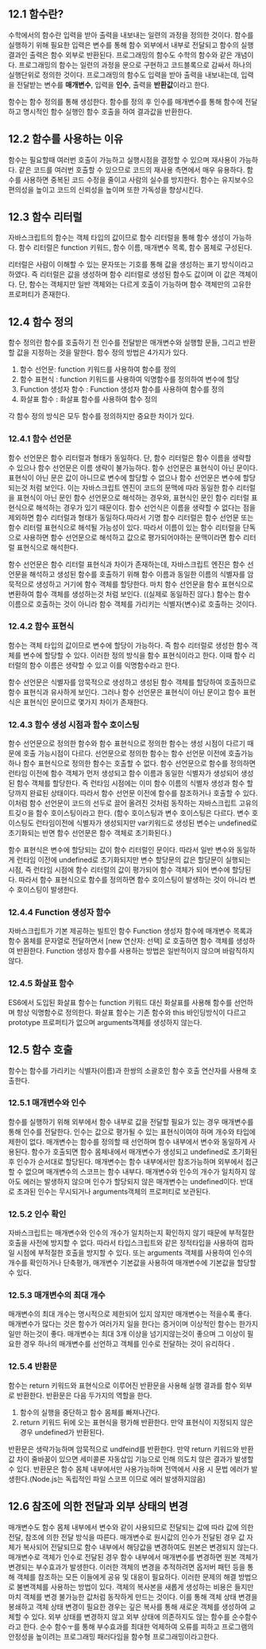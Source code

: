 ## 12.1 함수란?

수학에서의 함수란 입력을 받아 출력을 내보내는 일련의 과정을 정의한 것이다. 함수를 실행하기 위해 필요한 입력은 변수를 통해 함수 외부에서 내부로 전달되고 함수의 실행 결과인 출력은 함수 외부로 반환된다. 프로그래밍의 함수도 수학의 함수와 같은 개념이다.
프로그래밍의 함수는 일련의 과정을 문으로 구현하고 코드블록으로 감싸서 하나의 실행단위로 정의한 것이다.
프로그래밍의 함수도 입력을 받아 출력을 내보내는데, 입력을 전달받는 변수를 **매개변수**, 입력을 **인수**, 출력을 **반환값**이라고 한다.

함수는 함수 정의를 통해 생성한다. 함수를 정의 후 인수를 매개변수를 통해 함수에 전달하고 명시적인 함수 실행인 함수 호출을 하여 결과값을 반환한다.

## 12.2 함수를 사용하는 이유

함수는 필요할때 여러번 호출이 가능하고 실행시점을 결정할 수 있으며 재사용이 가능하다. 같은 코드를 여러번 호출할 수 있으므로 코드의 재사용 측면에서 매우 유용하다.
함수를 사용하면 중복된 코드 수정을 줄이고 사람의 실수를 방지한다. 함수는 유지보수으 편의성을 높이고 코드의 신뢰성을 높이며 또한 가독성을 향상시킨다.

## 12.3 함수 리터럴

자바스크립트의 함수는 객체 타입의 값이므로 함수 리터럴을 통해 함수 생성이 가능하다.
함수 리터럴은 function 키워드, 함수 이름, 매개변수 목록, 함수 몸체로 구성된다.

리터럴은 사람이 이해할 수 있는 문자또는 기호를 통해 값을 생성하는 표기 방식이라고 하였다. 즉 리터럴은 값을 생성하며 함수 리터럴로 생성된 함수도 값이며 이 값은 객체이다.
단, 함수는 객체지만 일반 객체와는 다르게 호출이 가능하며 함수 객체만의 고유한 프로퍼티가 존재한다.

## 12.4 함수 정의

함수 정의란 함수를 호출하기 전 인수를 전달받은 매개변수와 실행할 문들, 그리고 반환할 값을 지정하는 것을 말한다. 함수 정의 방법은 4가지가 있다.

1. 함수 선언문: function 키워드를 사용하여 함수를 정의
2. 함수 표현식 : function 키워드를 사용하여 익명함수를 정의하여 변수에 할당
3. Function 생성자 함수 : Function 생성자 함수를 사용하여 함수를 정의
4. 화살표 함수 : 화살표 함수를 사용하여 함수 정의

각 함수 정의 방식은 모두 함수를 정의하지만 중요한 차이가 있다.

### 12.4.1 함수 선언문

함수 선언문은 함수 리터럴과 형태가 동일하다. 단, 함수 리터럴은 함수 이름을 생략할 수 있으나 함수 선언문은 이름 생략이 불가능하다.
함수 선언문은 표현식이 아닌 문이다. 표현식이 아닌 문은 값이 아니므로 변수에 할당할 수 없으나 함수 선언문은 변수에 할당되는것 처럼 보인다. 이는 자바스크립트 엔진이 코드의 문맥에 따라 동일한 함수 리터럴을 표현식이 아닌 문인 함수 선언문으로 해석하는 경우와, 표현식인 문인 함수 리터럴 표현식으로 해석하는 경우가 있기 때문이다. 함수 선언식은 이름을 생략할 수 없다는 점을 제외하면 함수 리터럴과 형태가 동일하다.따라서 기명 함수 리터럴은 함수 선언문 또는 함수 리터럴 표현식으로 해석될 가능성이 있다. 따라서 이름이 있는 함수 리터럴을 단독으로 사용하면 함수 선언문으로 해석하고 값으로 평가되어야하는 문맥이라면 함수 리터럴 표현식으로 해석한다.

함수 선언문은 함수 리터럴 표현식과 차이가 존재하는데, 자바스크립트 엔진은 함수 선언문을 해석하고 생성된 함수를 호출하기 위해 함수 이름과 동일한 이름의 식별자를 암묵적으로 생성하고 거기에 함수 객체를 할당한다. 마치 함수 선언문을 함수 표현식으로 변환하여 함수 객체를 생성하는것 처럼 보인다. ((실제로 동일하진 않다.) 함수는 함수 이름으로 호출하는 것이 아니라 함수 객체를 가리키는 식별자(변수)로 호출하는 것이다.

### 12.4.2 함수 표현식

함수는 객체 타입의 값이므로 변수에 할당이 가능하다. 즉 함수 리터럴로 생성한 함수 객체를 변수에 할당할 수 있다. 이러한 정의 방식을 함수 표현식이라고 한다. 이때 함수 리터럴의 함수 이름은 생략할 수 있고 이를 익명함수라고 한다.

함수 선언문은 식별자를 암묵적으로 생성하고 생성된 함수 객체를 할당하여 호출하므로 함수 표현식과 유사하게 보인다. 그러나 함수 선언문은 표현식이 아닌 문이고 함수 표현식은 표현식인 문이므로 몇가지 차이가 존재한다.

### 12.4.3 함수 생성 시점과 함수 호이스팅

함수 선언문으로 정의한 함수와 함수 표현식으로 정의한 함수는 생성 시점이 다르기 때문에 호출 가능시점이 다르다. 선언문으로 정의한 함수는 함수 선언문 이전에 호출가능하나 함수 표현식으로 정의한 함수는 호출할 수 없다.
함수 선언문으로 함수를 정의하면 런타임 이전에 함수 객체가 먼저 생성되고 함수 이름과 동일한 식별자가 생성되어 생성된 함수 객체를 할당한다. 즉 런타임 시점에는 이미 함수 이름의 식별자 생성과 함수 할당까지 완료된 상태이다. 따라서 함수 선언문 이전에 함수를 참조하거나 호출할 수 있다. 이처럼 함수 선언문이 코드의 선두로 끌어 올려진 것처럼 동작하는 자바스크립트 고유의 트깆ㅇ을 함수 호이스팅이라고 한다.
(함수 호이스팅과 변수 호이스팅은 다르다. 변수 호이스팅도 런타임이전에 식별자가 생성되지만 var키워드로 생성된 변수는 undefined로 초기화되는 반면 함수 선언문은 함수 객체로 초기화된다.)

함수 표현식은 변수에 할당되는 값이 함수 리터럴인 문이다. 따라서 일반 변수와 동일하게 런타임 이전에 undefined로 초기화되지만 변수 할당문의 값은 할당문이 실행되는 시점, 즉 런타임 시점에 함수 리터럴의 값이 평가되어 함수 객체가 되어 변수에 할당된다. 따라서 함수 표현식으로 함수를 정의하면 함수 호이스팅이 발생하는 것이 아니라 변수 호이스팅이 발생한다.

### 12.4.4 Function 생성자 함수

자바스크립트가 기본 제공하는 빌트인 함수 Function 생성자 함수에 매개변수 목록과 함수 몸체를 문자열로 전달하면서 [new 연산자: 선택] 로 호출하면 함수 객체를 생성하여 반환한다. Function 생성자 함수를 사용하는 방법은 일반적이지 않으며 바람직하지 않다.

### 12.4.5 화살표 함수

ES6에서 도입된 화살표 함수는 function 키워드 대신 화살표를 사용해 함수를 선언하며 항상 익명함수로 정의한다.
화살표 함수는 기존 함수와 this 바인딩방식이 다르고 prototype 프로퍼티가 없으며 arguments객체를 생성하지 않는다.

## 12.5 함수 호출

함수는 함수를 가리키는 식별자(이름)과 한쌍의 소괄호인 함수 호출 연산자를 사용해 호출한다.

### 12.5.1 매개변수와 인수

함수를 실행하기 위해 외부에서 함수 내부로 값을 전달할 필요가 있는 경우 매개변수를 통해 인수를 전달한다.
인수는 값으로 평가될 수 있는 표현식이여야 하며 개수와 타입에 제한이 없다.
매개변수는 함수를 정의할 때 선언하며 함수 내부에서 변수와 동일하게 사용된다. 함수가 호출되면 함수 몸체내에서 매개변수가 생성되고 undefined로 초기화된 후 인수가 순서대로 할당된다. 매개변수는 함수 내부에서만 참조가능하며 외부에서 접근할 수 없으며 매개변수의 스코프는 함수 내부다.
매개변수와 인수의 개수가 일치하지 않아도 에러는 발생하지 않으며 인수가 할당되지 않은 매개변수는 undefined이다. 반대로 초과된 인수는 무시되거나 arguments객체의 프로퍼티로 보관된다.

### 12.5.2 인수 확인

자바스크립트는 매개변수와 인수의 개수가 일치하는지 확인하지 않기 때문에 부적절한 호출을 사전에 방지할 수 없다. 따라서 타입스크립트와 같은 정적타입을 사용하여 컴파일 시점에 부적절한 호출을 방지할 수 있다. 또는 arguments 객체를 사용하여 인수의 개수를 확인하거나 단축평가, 매개변수 기본값을 사용하여 매개변수에 기본값을 할당할 수 있다.

### 12.5.3 매개변수의 최대 개수

매개변수의 최대 개수는 명시적으로 제한되어 있지 않지만 매개변수는 적을수록 좋다. 매개변수가 많다는 것은 함수가 여러가지 일을 한다는 증거이며 이상적인 함수는 한가지 일만 하는것이 좋다.
매개변수는 최대 3개 이상을 넘기지않는것이 좋으며 그 이상이 필요한 경우 하나의 매개변수를 선언하고 객체를 인수로 전달하는 것이 유리하다 .

### 12.5.4 반환문

함수는 return 키워드와 표현식으로 이루어진 반환문을 사용해 실행 결과를 함수 외부로 반환한다.
반환문은 다음 두가지의 역할을 한다.

1. 함수의 실행을 중단하고 함수 몸체를 빠져나간다.
2. return 키워드 뒤에 오는 표현식을 평가해 반환한다. 만약 표현식이 지정되지 않은 경우 undefined가 반환된다.

반환문은 생략가능하며 암묵적으로 undfeind를 반환한다. 만약 return 키워드와 반환값 차이 줄바꿈이 있으면 세미콜론 자동삽입 기능으로 인해 의도치 않은 결과가 발생할 수 있다.
반환문은 함수 몸체 내부에서만 사용가능하며 전역에서 사용 시 문법 에러가 발생한다.(Node.js는 독립적인 파일 스코프 이므로 에러 발생하지않음)

## 12.6 참조에 의한 전달과 외부 상태의 변경

매개변수도 함수 몸체 내부에서 변수와 같이 사용되므로 전달되는 값에 따라 값에 의한 전달, 참조에 의한 전달 방식을 따른다.
매개변수로 원시값의 인수가 전달된 경우 값 자체가 복사되어 전달되므로 함수 내부에서 해당값을 변경하여도 원본은 변경되지 않는다.
매개변수로 객체가 인수로 전달된 경우 함수 내부에서 매개변수를 변경하면 원본 객체가 변경되는 부수효과가 발생한다. 이러한 객체의 변경을 추적하려면 옵저버 패턴 등을 통해 객체를 참조하는 모든 이들에게 공유 및 대응이 필요하다.
이러한 문제의 해결 방법으로 불변객체를 사용하는 방법이 있다. 객체의 복사본을 새롭게 생성하는 비용은 들지만 마치 객체를 변경 불가능한 값처럼 동작하게 만드는 것이다. 이를 통해 객체 상태 변경을 봉쇄하고 객체 상태 변경이 필요한 경우는 깊은 복사를 통해 새로운 객체를 생성하여 교체할 수 있다.
외부 상태를 변경하지 않고 외부 상태에 의존하지도 않는 함수를 순수함수라고 한다. 순수 함수ㅜ를 통해 부수효과를 최대한 억제하여 오류를 피하고 프로그램의 안정성을 높이려는 프로그래밍 패러다임을 함수형 프로그래밍이라고한다.

